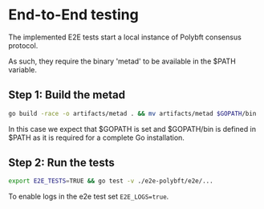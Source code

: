
# End-to-End testing

The implemented E2E tests start a local instance of Polybft consensus protocol.

As such, they require the binary 'metad' to be available in the $PATH variable.

## Step 1: Build the metad

```bash
go build -race -o artifacts/metad . && mv artifacts/metad $GOPATH/bin
```

In this case we expect that $GOPATH is set and $GOPATH/bin is defined in $PATH as it is required for a complete Go installation.

## Step 2: Run the tests

```bash
export E2E_TESTS=TRUE && go test -v ./e2e-polybft/e2e/...
```

To enable logs in the e2e test set `E2E_LOGS=true`.
